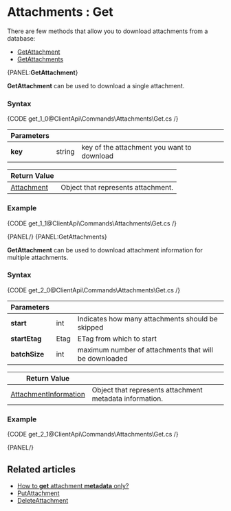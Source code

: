# Attachments : Get

There are few methods that allow you to download attachments from a database:   
- [GetAttachment](../../../client-api/commands/attachments/get#getattachment)   
- [GetAttachments](../../../client-api/commands/attachments/get#getattachments)   

{PANEL:**GetAttachment**}

**GetAttachment** can be used to download a single attachment.

### Syntax

{CODE get_1_0@ClientApi\Commands\Attachments\Get.cs /}

| Parameters | | |
| ------------- | ------------- | ----- |
| **key** | string | key of the attachment you want to download |

| Return Value | |
| ------------- | ----- |
| [Attachment](../../../glossary/json/attachment) | Object that represents attachment. |

### Example

{CODE get_1_1@ClientApi\Commands\Attachments\Get.cs /}

{PANEL/}
{PANEL:GetAttachments}

**GetAttachment** can be used to download attachment information for multiple attachments.

### Syntax

{CODE get_2_0@ClientApi\Commands\Attachments\Get.cs /}

| Parameters | | |
| ------------- | ------------- | ----- |
| **start** | int | Indicates how many attachments should be skipped |
| **startEtag** | Etag | ETag from which to start |
| **batchSize** | int | maximum number of attachments that will be downloaded |

| Return Value | |
| ------------- | ----- |
| [AttachmentInformation](../../../glossary/json/attachment-information) | Object that represents attachment metadata information. |

### Example

{CODE get_2_1@ClientApi\Commands\Attachments\Get.cs /}

{PANEL/}

## Related articles

- [How to **get** attachment **metadata** only?](../../../client-api/commands/attachments/how-to/get-attachment-metadata-only)  
- [PutAttachment](../../../client-api/commands/attachments/put)  
- [DeleteAttachment](../../../client-api/commands/attachments/delete)  